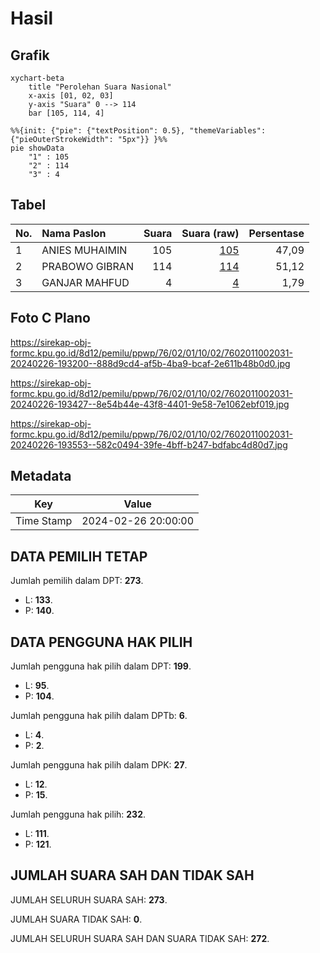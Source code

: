 # Hasil

## Grafik

```mermaid
xychart-beta
    title "Perolehan Suara Nasional"
    x-axis [01, 02, 03]
    y-axis "Suara" 0 --> 114
    bar [105, 114, 4]
```

```mermaid
%%{init: {"pie": {"textPosition": 0.5}, "themeVariables": {"pieOuterStrokeWidth": "5px"}} }%%
pie showData
    "1" : 105
    "2" : 114
    "3" : 4
```

## Tabel

| No. | Nama Paslon    | Suara | Suara (raw) | Persentase |
|:--- |:-------------- | -----:| -----------:| ----------:|
| 1   | ANIES MUHAIMIN | 105   | [105][p-1]  | 47,09      |
| 2   | PRABOWO GIBRAN | 114   | [114][p-2]  | 51,12      |
| 3   | GANJAR MAHFUD  | 4     | [4][p-3]    | 1,79       |


[p-1]: https://github.com/gigit-pemilu/pemilu-2024/blob/main/pilpres/hitung-suara/sub/76-sulawesi-barat/sub/02-mamuju/sub/01-mamuju/sub/1002-binanga/sub/031-tps/sub/paslon-1.txt
[p-2]: https://github.com/gigit-pemilu/pemilu-2024/blob/main/pilpres/hitung-suara/sub/76-sulawesi-barat/sub/02-mamuju/sub/01-mamuju/sub/1002-binanga/sub/031-tps/sub/paslon-2.txt
[p-3]: https://github.com/gigit-pemilu/pemilu-2024/blob/main/pilpres/hitung-suara/sub/76-sulawesi-barat/sub/02-mamuju/sub/01-mamuju/sub/1002-binanga/sub/031-tps/sub/paslon-3.txt

## Foto C Plano

https://sirekap-obj-formc.kpu.go.id/8d12/pemilu/ppwp/76/02/01/10/02/7602011002031-20240226-193200--888d9cd4-af5b-4ba9-bcaf-2e611b48b0d0.jpg

https://sirekap-obj-formc.kpu.go.id/8d12/pemilu/ppwp/76/02/01/10/02/7602011002031-20240226-193427--8e54b44e-43f8-4401-9e58-7e1062ebf019.jpg

https://sirekap-obj-formc.kpu.go.id/8d12/pemilu/ppwp/76/02/01/10/02/7602011002031-20240226-193553--582c0494-39fe-4bff-b247-bdfabc4d80d7.jpg


## Metadata

| Key        | Value               |
| ---------- | ------------------- |
| Time Stamp | 2024-02-26 20:00:00 |


## DATA PEMILIH TETAP

Jumlah pemilih dalam DPT: **273**.
 * L: **133**.
 * P: **140**.

## DATA PENGGUNA HAK PILIH

Jumlah pengguna hak pilih dalam DPT: **199**.
 * L: **95**.
 * P: **104**.

Jumlah pengguna hak pilih dalam DPTb: **6**.
 * L: **4**.
 * P: **2**.

Jumlah pengguna hak pilih dalam DPK: **27**.
 * L: **12**.
 * P: **15**.

Jumlah pengguna hak pilih: **232**.
 * L: **111**.
 * P: **121**.

## JUMLAH SUARA SAH DAN TIDAK SAH

JUMLAH SELURUH SUARA SAH: **273**.

JUMLAH SUARA TIDAK SAH: **0**.

JUMLAH SELURUH SUARA SAH DAN SUARA TIDAK SAH: **272**.


